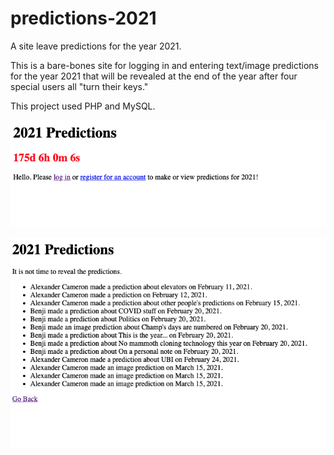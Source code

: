 # predictions-2021
A site leave predictions for the year 2021.

This is a bare-bones site for logging in and entering text/image predictions for the year 2021 that will be revealed at the end of the year after four special users all "turn their keys."

This project used PHP and MySQL.

![Image of app 2](https://github.com/alexcamero/predictions-2021/blob/main/01.png)

![Image of app 2](https://github.com/alexcamero/predictions-2021/blob/main/02.png)
